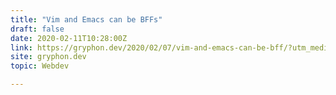 ```yaml
---
title: "Vim and Emacs can be BFFs"
draft: false
date: 2020-02-11T10:28:00Z
link: https://gryphon.dev/2020/02/07/vim-and-emacs-can-be-bff/?utm_medium=RSS&utm_source=hune
site: gryphon.dev
topic: Webdev  

---
```

